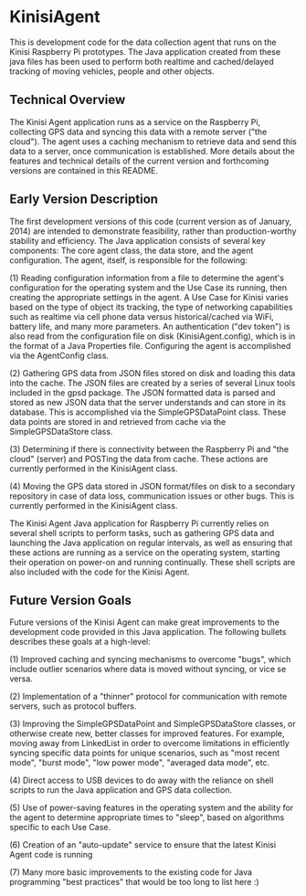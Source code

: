 KinisiAgent
===================

This is development code for the data collection agent that runs on the Kinisi Raspberry Pi prototypes. The Java application created from these java files has been used to perform both realtime and cached/delayed tracking of moving vehicles, people and other objects. 

Technical Overview
-------------------
The Kinisi Agent application runs as a service on the Raspberry Pi, collecting GPS data and syncing this data with a remote server ("the cloud"). The agent uses a caching mechanism to retrieve data and send this data to a server, once communication is established. More details about the features and technical details of the current version and forthcoming versions are contained in this README. 

Early Version Description
--------------------------
The first development versions of this code (current version as of January, 2014) are intended to demonstrate feasibility, rather than production-worthy stability and efficiency. The Java application consists of several key components: The core agent class, the data store, and the agent configuration. The agent, itself, is responsible for the following: 

(1) Reading configuration information from a file to determine the agent's configuration for the operating system and the Use Case its running, then creating the appropriate settings in the agent. A Use Case for Kinisi varies based on the type of object its tracking, the type of networking capabilities such as realtime via cell phone data versus historical/cached via WiFi, battery life, and many more parameters. An authentication ("dev token") is also read from the configuration file on disk (KinisiAgent.config), which is in the format of a Java Properties file. Configuring the agent is accomplished via the AgentConfig class. 

(2) Gathering GPS data from JSON files stored on disk and loading this data into the cache. The JSON files are created by a series of several Linux tools included in the gpsd package. The JSON formatted data is parsed and stored as new JSON data that the server understands and can store in its database. This is accomplished via the SimpleGPSDataPoint class. These data points are stored in and retrieved from cache via the SimpleGPSDataStore class. 

(3) Determining if there is connectivity between the Raspberry Pi and "the cloud" (server) and POSTing the data from cache. These actions are currently performed in the KinisiAgent class. 

(4) Moving the GPS data stored in JSON format/files on disk to a secondary repository in case of data loss, communication issues or other bugs. This is currently performed in the KinisiAgent class. 

The Kinisi Agent Java application for Raspberry Pi currently relies on several shell scripts to perform tasks, such as gathering GPS data and launching the Java application on regular intervals, as well as ensuring that these actions are running as a service on the operating system, starting their operation on power-on and running continually. These shell scripts are also included with the code for the Kinisi Agent. 

Future Version Goals
---------------------
Future versions of the Kinisi Agent can make great improvements to the development code provided in this Java application. The following bullets describes these goals at a high-level: 

(1) Improved caching and syncing mechanisms to overcome "bugs", which include outlier scenarios where data is moved without syncing, or vice se versa. 

(2) Implementation of a "thinner" protocol for communication with remote servers, such as protocol buffers. 

(3) Improving the SimpleGPSDataPoint and SimpleGPSDataStore classes, or otherwise create new, better classes for improved features. For example, moving away from LinkedList in order to overcome limitations in efficiently syncing specific data points for unique scenarios, such as "most recent mode", "burst mode", "low power mode", "averaged data mode", etc. 

(4) Direct access to USB devices to do away with the reliance on shell scripts to run the Java application and GPS data collection. 

(5) Use of power-saving features in the operating system and the ability for the agent to determine appropriate times to "sleep", based on algorithms specific to each Use Case. 

(6) Creation of an "auto-update" service to ensure that the latest Kinisi Agent code is running

(7) Many more basic improvements to the existing code for Java programming "best practices" that would be too long to list here :) 
